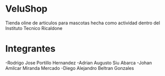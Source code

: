 # VeluShop
Tienda oline de articulos para mascotas hecha como actividad dentro del Instituto Tecnico Ricaldone

# Integrantes
-Rodrigo Jose Portillo Hernandez
-Adrian Augusto Siu Abarca
-Johan Amilcar Miranda Mercado
-Diego Alejandro Beltran Gonzales
